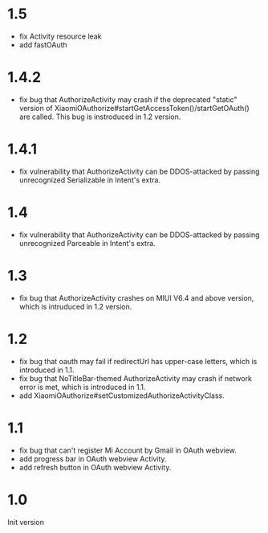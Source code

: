 # 1.5
- fix Activity resource leak
- add fastOAuth

# 1.4.2
- fix bug that AuthorizeActivity may crash if the deprecated "static" version of XiaomiOAuthorize#startGetAccessToken()/startGetOAuth() are called. This bug is instroduced in 1.2 version.

# 1.4.1
- fix vulnerability that AuthorizeActivity can be DDOS-attacked by passing unrecognized Serializable in Intent's extra.

# 1.4
- fix vulnerability that AuthorizeActivity can be DDOS-attacked by passing unrecognized Parceable in Intent's extra.

# 1.3
- fix bug that AuthorizeActivity crashes on MIUI V6.4 and above version, which is intruduced in 1.2 version.

# 1.2
- fix bug that oauth may fail if redirectUrl has upper-case letters, which is introduced in 1.1.
- fix bug that NoTitleBar-themed AuthorizeActivity may crash if network error is met, which is introduced in 1.1.
- add XiaomiOAuthorize#setCustomizedAuthorizeActivityClass.

# 1.1
- fix bug that can't register Mi Account by Gmail in OAuth webview.
- add progress bar in OAuth webview Activity.
- add refresh button in OAuth webview Activity.

# 1.0
Init version
